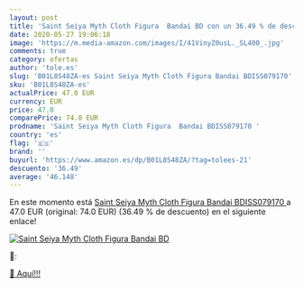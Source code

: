 ```yaml
---
layout: post
title: 'Saint Seiya Myth Cloth Figura  Bandai BD con un 36.49 % de descuento'
date: 2020-05-27 19:06:18
image: 'https://m.media-amazon.com/images/I/41VinyZ0usL._SL400_.jpg'
comments: true
category: ofertas
author: 'tole.es'
slug: 'B01L8S48ZA-es Saint Seiya Myth Cloth Figura Bandai BDISS079170'
sku: 'B01L8S48ZA-es'
actualPrice: 47.0 EUR
currency: EUR
price: 47.0
comparePrice: 74.0 EUR
prodname: 'Saint Seiya Myth Cloth Figura  Bandai BDISS079170 '
country: 'es'
flag: '🇪🇸'
brand: ''
buyurl: 'https://www.amazon.es/dp/B01L8S48ZA/?tag=tolees-21'
descuento: '36.49'
average: '46.148'
---
```


En este momento está [Saint Seiya Myth Cloth Figura  Bandai BDISS079170 ](https://www.amazon.es/dp/B01L8S48ZA/?tag=tolees-21) a 47.0 EUR (original: 74.0 EUR) (36.49 %  de descuento) en el siguiente enlace!

[![Saint Seiya Myth Cloth Figura  Bandai BD](https://m.media-amazon.com/images/I/41VinyZ0usL._SL400_.jpg)](https://www.amazon.es/dp/B01L8S48ZA/?tag=tolees-21)

🔎:


[🛒 Aquí!!!](https://www.amazon.es/dp/B01L8S48ZA/?tag=tolees-21)
